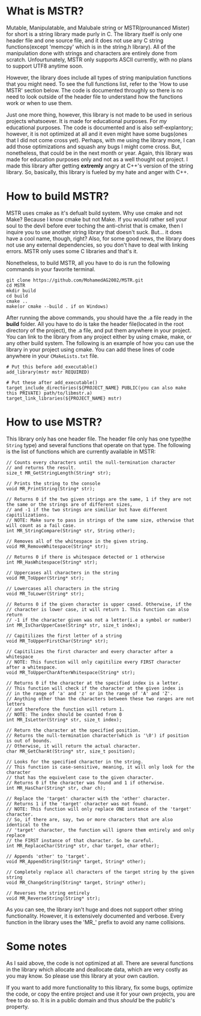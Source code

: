 # What is MSTR?
Mutable, Manipulatable, and Malubale string or MSTR(prounanced Mister) for short is a string library made purly in C. The library itself is only one header file and one source file, and it does not use any C string functions(except 'memcpy' which is in the string.h library). All of the manipulation done with strings and characters are entirely done from scratch. Unfourtunately, MSTR only supports ASCII currently, with no plans to support UTF8 anytime soon. 

However, the library does include all types of string manipulation functions that you might need. To see the full functions list, refer to the 'How to use MSTR' section below. The code is documented throughly so there is no need to look outside of the header file to understand how the functions work or when to use them. 

Just one more thing, however, this library is not made to be used in serious projects whatsoever. It is made for educational purposes. For *my* educational purposes. The code is documented and is also self-explantory; however, it is not optimized at all and it even might have some bugs(ones that I did not come cross yet). Perhaps, with me using the library more, I can add those optimizations and squash any bugs I might come cross. But, nonetheless, that could be in the next month or year. Again, this library was made for education purposes only and not as a well thought out project. I made this library after getting **extremly** angry at C++'s version of the string library. So, basically, this library is fueled by my hate and anger with C++.

# How to build MSTR?
MSTR uses cmake as it's defualt build system. Why use cmake and not Make? Because I know cmake but not Make. If you would rather sell your soul to the devil before ever toching the anti-christ that is cmake, then I inquire you to use another string library that doesn't suck. But... it does have a cool name, though, right? Also, for some good news, the library does not use any external dependencies, so you don't have to deal with linking errors. MSTR only uses some C libraries and that's it. 

Nonetheless, to build MSTR, all you have to do is run the following commands in your favorite terminal.

~~~
git clone https://github.com/MohamedAG2002/MSTR.git
cd MSTR
mkdir build 
cd build
cmake ..
make(or cmake --build . if on Windows)
~~~

After running the above commands, you should have the .a file ready in the **build** folder. All you have to do is take the header file(located in the root directory of the project), the .a file, and put them anywhere in your project. You can link to the library from any project either by using cmake, make, or any other build system. The following is an example of how you can use the library in your project using cmake. You can add these lines of code anywhere in your `CMakeLists.txt` file.

~~~
# Put this before add_executable()
add_library(mstr mstr REQUIRED)

# Put these after add_executable()
target_include_directories(${PROJECT_NAME} PUBLIC(you can also make this PRIVATE) path/to/libmstr.a)
target_link_libraries(${PROJECT_NAME} mstr)
~~~

# How to use MSTR?
This library only has one header file. The header file only has one type(the `String` type) and several functions that operate on that type. The following is the list of functions which are currently available in MSTR:

~~~
// Counts every characters until the null-termination character 
// and returns the result.
size_t MR_GetStringLength(String* str);

// Prints the string to the console
void MR_PrintString(String* str);

// Returns 0 if the two given strings are the same, 1 if they are not the same or the strings are of different sizes, 
// and -1 if the two strings are similiar but have different capitilizations. 
// NOTE: Make sure to pass in strings of the same size, otherwise that will count as a fail case.
int MR_StringCompare(String* str, String other);

// Removes all of the whitespace in the given string.
void MR_RemoveWhitespace(String* str);

// Returns 0 if there is whitespace detected or 1 otherwise
int MR_HasWhitespace(String* str);

// Uppercases all characters in the string
void MR_ToUpper(String* str);

// Lowercases all characters in the string
void MR_ToLower(String* str);

// Returns 0 if the given character is upper cased. Otherwise, if the 
// character is lower case, it will return 1. This function can also return
// -1 if the character given was not a letter(i.e a symbol or number)
int MR_IsCharUpperCase(String* str, size_t index);

// Capitilizes the first letter of a string
void MR_ToUpperFirstChar(String* str);

// Capitilizes the first character and every character after a whitespace
// NOTE: This function will only capitilize every FIRST character after a whitespace.
void MR_ToUpperCharAfterWhitespace(String* str);

// Returns 0 if the character at the specified index is a letter.
// This function will check if the character at the given index is
// in the range of 'a' and 'z' or in the range of 'A' and 'Z'.
// Anything other than the characters between these two ranges are not letters
// and therefore the function will return 1.
// NOTE: The index should be counted from 0
int MR_IsLetter(String* str, size_t index);

// Return the character at the specified position.
// Returns the null-termination character(which is '\0') if position is out of bounds.
// Otherwise, it will return the actual character.
char MR_GetCharAt(String* str, size_t position);

// Looks for the specified character in the string.
// This function is case-sensitive, meaning, it will only look for the character
// that has the equivelent case to the given character.
// Returns 0 if the character was found and 1 if otherwise.
int MR_HasChar(String* str, char ch);

// Replace the 'target' character with the 'other' character.
// Returns 1 if the 'target' character was not found.
// NOTE: This function will only replace ONE instance of the 'target' character.
// So, if there are, say, two or more characters that are also identical to the 
// 'target' character, the function will ignore them entirely and only replace
// the FIRST instance of that character. So be careful.
int MR_ReplaceChar(String* str, char target, char other);

// Appends 'other' to 'target'. 
void MR_AppendString(String* target, String* other);

// Completely replace all characters of the target string by the given string
void MR_ChangeString(String* target, String* other);

// Reverses the string entirely
void MR_ReverseString(String* str);
~~~

As you can see, the library isn't huge and does not support other string functionality. However, it is extensively documented and verbose. Every function in the library uses the 'MR_' prefix to avoid any name collisions. 

# Some notes
As I said above, the code is not optimized at all. There are several functions in the library which allocate and deallocate data, which are very costly as you may know. So please use this library at your own caution. 

If you want to add more functionality to this library, fix some bugs, optimize the code, or copy the entire project and use it for your own projects, you are free to do so. It is in a public domain and thus *should* be the public's property.
